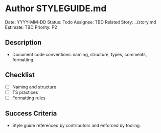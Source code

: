 # Author STYLEGUIDE.md

Date: YYYY-MM-DD
Status: Todo
Assignee: TBD
Related Story: ../story.md
Estimate: TBD
Priority: P2

## Description
- Document code conventions: naming, structure, types, comments, formatting.

## Checklist
- [ ] Naming and structure
- [ ] TS practices
- [ ] Formatting rules

## Success Criteria
- Style guide referenced by contributors and enforced by tooling.
